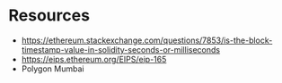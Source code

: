 # Resources
- https://ethereum.stackexchange.com/questions/7853/is-the-block-timestamp-value-in-solidity-seconds-or-milliseconds
- https://eips.ethereum.org/EIPS/eip-165
- Polygon Mumbai
